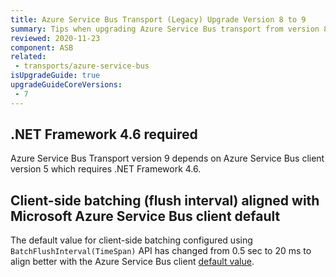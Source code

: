 ```yaml
---
title: Azure Service Bus Transport (Legacy) Upgrade Version 8 to 9
summary: Tips when upgrading Azure Service Bus transport from version 8 to 9.
reviewed: 2020-11-23
component: ASB
related:
 - transports/azure-service-bus
isUpgradeGuide: true
upgradeGuideCoreVersions:
 - 7
---
```



## .NET Framework 4.6 required

Azure Service Bus Transport version 9 depends on Azure Service Bus client version 5 which requires .NET Framework 4.6.


## Client-side batching (flush interval) aligned with Microsoft Azure Service Bus client default

The default value for client-side batching configured using `BatchFlushInterval(TimeSpan)` API has changed from 0.5 sec to 20 ms to align better with the Azure Service Bus client [default value](https://docs.microsoft.com/en-us/dotnet/api/microsoft.servicebus.messaging.messagesender.batchflushinterval).
